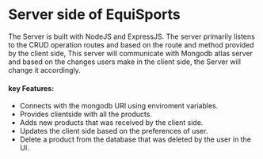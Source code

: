 # Server side of EquiSports

The Server is built with NodeJS and ExpressJS. The server primarily listens to the CRUD operation routes and based on the route and method provided by the client side, This server will communicate with Mongodb atlas server and based on the changes users make in the client side, the Server will change it accordingly.

#### key Features:

- Connects with the mongodb URI using enviroment variables.
- Provides clientside with all the products.
- Adds new products that was received by the client side.
- Updates the client side based on the preferences of user.
- Delete a product from the database that was deleted by the user in the UI.
